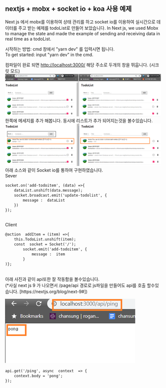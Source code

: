﻿## nextjs + mobx + socket io + koa 사용 예제

Next js 에서 mobx를 이용하여 상태 관리를 하고 socket io를 이용하여 실시간으로 데이터를 주고 받는 예제를 todoList로 만들어 보았습니다. 
In Next js, we used Mobx to manage the state and made the example of sending and receiving data in real time as a todoList.

시작하는 방법: cmd 창에서 "yarn dev" 를 입력시면 됩니다.  
To get started: input "yarn dev" in the cmd.

컴파일이 완료 되면 [http://localhost:3000/](http://localhost:3000/) 해당 주소로 두개의 창을 뛰웁니다. (시크릿 모드)
<br/>
![index](./readme_image/index.png)
한쪽에 메세지를 추가 해봅니다. 동시에 리스트가 추가 되어지는것을 볼수있습니다.
![add](./readme_image/add.png)
아래 소스와 같이 Socket io를 통하여 구현하였습니다.
<br/>
Sever
<br/>
```
socket.on('add-todoitem', (data) =>{
	dataList.unshift(data.message);
	socket.broadcast.emit('update-todolist', {
		message :  dataList
	})
});
```
<br/>
Client
<br/>

```
@action  addItem = (item) =>{
	this.TodoList.unshift(item);
	const  socket = Socket('/');
		socket.emit('add-todoitem', {
			message :  item
		}
)};
```


<br/>
아래 사진과 같이 api또한 잘 작동함을 볼수있습니다. 
<br/>
(*사실 next js 9 가 나오면서 /page/api 경로로 js파일을 만들어도 api를 호출 할수있습니다. [https://nextjs.org/blog/next-9#])
<br/>

![index](./readme_image/api.png)
```
api.get('/ping', async  context  => {
	context.body = 'pong';
});
```
